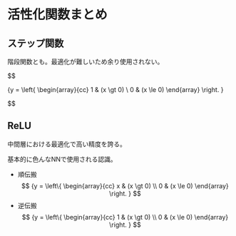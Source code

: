 # 活性化関数まとめ

## ステップ関数

階段関数とも。最適化が難しいため余り使用されない。

$$

{y = \left\{
  \begin{array}{cc}
    1 & (x \gt 0) \\
    0 & (x \le 0)
  \end{array}
\right.
}

$$

## ReLU

中間層における最適化で高い精度を誇る。

基本的に色んなNNで使用される認識。

- 順伝搬
$$ 
{y = \left\{
  \begin{array}{cc}
    x & (x \gt 0) \\
    0 & (x \le 0)
  \end{array}
\right.
}
$$
- 逆伝搬
$$
{y = \left\{
  \begin{array}{cc}
    1 & (x \gt 0) \\
    0 & (x \le 0)
  \end{array}
\right.
}
$$
